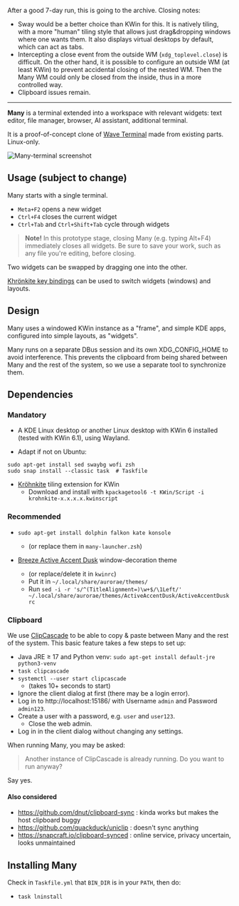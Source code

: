 After a good 7-day run, this is going to the archive. Closing notes:

* Sway would be a better choice than KWin for this. It is natively tiling, with
  a more "human" tiling style that allows just drag&dropping windows where one
  wants them. It also displays virtual desktops by default, which can act as
  tabs.
* Intercepting a close event from the outside WM (`xdg_toplevel.close`) is
  difficult. On the other hand, it is possible to configure an outside WM (at
  least KWin) to prevent accidental closing of the nested WM. Then the Many WM
  could only be closed from the inside, thus in a more controlled way.
* Clipboard issues remain.

---

**Many** is a terminal extended into a workspace with relevant widgets: text
editor, file manager, browser, AI assistant, additional terminal.

It is a proof-of-concept clone of [Wave Terminal](https://www.waveterm.dev/) made
from existing parts. Linux-only.

![Many-terminal screenshot](https://perso.crans.org/grande/pub/Many_Screenshot_20250508_113911.png)

## Usage (subject to change)

Many starts with a single terminal.

* `Meta+F2` opens a new widget
* `Ctrl+F4` closes the current widget
* `Ctrl+Tab` and `Ctrl+Shift+Tab` cycle through widgets

> **Note!** In this prototype stage, closing Many (e.g. typing Alt+F4) immediately closes all widgets. Be sure to save your work, such as any file you're editing, before closing.

Two widgets can be swapped by dragging one into the other.

[Khrönkite key bindings](https://github.com/anametologin/krohnkite?tab=readme-ov-file#default-key-bindings) can be used to switch widgets (windows) and layouts.

## Design

Many uses a windowed KWin instance as a "frame", and simple KDE apps, configured
into simple layouts, as "widgets".

Many runs on a separate DBus session and its own XDG_CONFIG_HOME to avoid
interference. This prevents the clipboard from being shared between Many and
the rest of the system, so we use a separate tool to synchronize them.

## Dependencies
### Mandatory

* A KDE Linux desktop or another Linux desktop with KWin 6 installed (tested with KWin 6.1), using Wayland.

* Adapt if not on Ubuntu:

```shell
sudo apt-get install sed swaybg wofi zsh
sudo snap install --classic task  # Taskfile
```

* [Kröhnkite](https://github.com/anametologin/krohnkite/releases) tiling extension for KWin
  * Download and install with `kpackagetool6 -t KWin/Script -i krohnkite-x.x.x.x.kwinscript`

### Recommended

* `sudo apt-get install dolphin falkon kate konsole`
  * (or replace them in `many-launcher.zsh`)

* [Breeze Active Accent Dusk](https://store.kde.org/p/1709569) window-decoration theme
  * (or replace/delete it in `kwinrc`)
  * Put it in `~/.local/share/aurorae/themes/`
  * Run `sed -i -r 's/^(TitleAlignment=)\w+$/\1Left/' ~/.local/share/aurorae/themes/ActiveAccentDusk/ActiveAccentDuskrc`

### Clipboard

We use [ClipCascade](https://github.com/Sathvik-Rao/ClipCascade) to be able to
copy & paste between Many and the rest of the system. This basic feature takes
a few steps to set up:

* Java JRE ≥ 17 and Python venv: `sudo apt-get install default-jre python3-venv`
* `task clipcascade`
* `systemctl --user start clipcascade`
  * (takes 10+ seconds to start)
* Ignore the client dialog at first (there may be a login error).
* Log in to http://localhost:15186/ with Username `admin` and Password `admin123`.
* Create a user with a password, e.g. `user` and `user123`.
  * Close the web admin.
* Log in in the client dialog without changing any settings.

When running Many, you may be asked:

> Another instance of ClipCascade is already running. Do you want to run anyway?

Say yes.

#### Also considered

* https://github.com/dnut/clipboard-sync : kinda works but makes the host clipboard buggy
* https://github.com/quackduck/uniclip : doesn't sync anything
* https://snapcraft.io/clipboard-synced : online service, privacy uncertain, looks unmaintained

## Installing Many

Check in `Taskfile.yml` that `BIN_DIR` is in your `PATH`, then do:

* `task lninstall`
